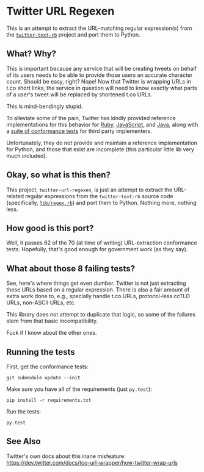 # Twitter URL Regexen

This is an attempt to extract the URL-matching regular expression(s) from the
[`twitter-text-rb`][1] project and port them to Python.

## What? Why?

This is important because any service that will be creating tweets on behalf
of its users needs to be able to provide those users an accurate character
count. Should be easy, right?  Nope! Now that Twitter is wrapping URLs in t.co
short links, the service in question will need to know exactly what parts of a
user's tweet will be replaced by shortened t.co URLs.

This is mind-bendingly stupid.

To alleviate some of the pain, Twitter has kindly provided reference
implementations for this behavior for [Ruby][1], [JavaScript][2], and
[Java][3], along with a [suite of conformance tests][4] for third party
implementers.

Unfortunately, they do not provide and maintain a reference implementation for
Python, and those that exist are incomplete (this particular little lib very
much included).

## Okay, so what is this then?

This project, `twitter-url-regexen`, is just an attempt to extract the
URL-related regular expressions from the `twitter-text-rb` source code
(specifically, [`lib/regex.rb`][5]) and port them to Python.  Nothing more,
nothing less.

## How good is this port?

Well, it passes 62 of the 70 (at time of writing) URL-extraction conformance
tests. Hopefully, that's good enough for government work (as they say).

## What about those 8 failing tests?

See, here's where things get even dumber. Twitter is not just extracting these
URLs based on a regular expression. There is also a fair amount of extra work
done to, e.g., specially handle t.co URLs, protocol-less ccTLD URLs, non-ASCII
URLs, etc.

This library does not attempt to duplicate that logic, so some of the failures
stem from that basic incompatibility.

Fuck if I know about the other ones.

## Running the tests

First, get the conformance tests:

    git submodule update --init

Make sure you have all of the requirements (just `py.test`):

    pip install -r requirements.txt

Run the tests:

    py.test

## See Also

Twitter's own docs about this inane misfeature:
https://dev.twitter.com/docs/tco-url-wrapper/how-twitter-wrap-urls


[1]: https://github.com/twitter/twitter-text-rb
[2]: https://github.com/twitter/twitter-text-js
[3]: https://github.com/twitter/twitter-text-java
[4]: https://github.com/twitter/twitter-text-conformance
[5]: https://github.com/twitter/twitter-text-rb/blob/master/lib/regex.rb
